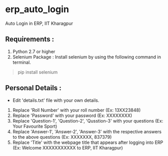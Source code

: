 # erp_auto_login
Auto Login in ERP, IIT Kharagpur

## Requirements :
1. Python 2.7 or higher 
2. Selenium Package :
Install selenium by using the following command in terminal. 
> pip install selenium

## Personal Details : 
* Edit 'details.txt' file with your own details. 

1. Replace 'Roll Number' with your roll number (Ex: 13XX23848)
2. Replace 'Password' with your password (Ex: XXXXXXXX)
3. Replace 'Question-1', 'Question-2', 'Qusstion-3' with your questions (Ex: Your Favourite Sport)
4. Replace 'Answer-1', 'Answer-2', 'Answer-3' with the respective answers to the above questions (Ex: XXXXXXX, 837379)
5. Replace 'Title' with the webpage title that appears after logging into ERP (Ex: Welcome XXXXXXXXXXX to ERP, IIT Kharagpur)

